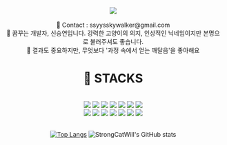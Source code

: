 <div align=center>
<header>
<img src="https://capsule-render.vercel.app/api?type=waving&color=auto&height=400&section=header&text=StrongCatWill&fontSize=70" />
<header><br>
<span> 💌 Contact : ssyysskywalker@gmail.com </span><br>
<span> 🔎 꿈꾸는 개발자, 신승연입니다. 강력한 고양이의 의지, 인상적인 닉네임이지만 본명으로 불러주셔도 좋습니다. </span> <br>
<span> 🥕 결과도 중요하지만, 무엇보다 '과정 속에서 얻는 깨달음'을 좋아해요 </span>


<div align=center>
<h1>🎇 STACKS</h1><div>
<br>
 	<img src="https://img.shields.io/badge/java-007396?style=for-the-badge&logo=java&logoColor=white">
	<img src="https://img.shields.io/badge/JavaScript-F7DF1E?style=for-the-badge&logo=JavaScript&logoColor=white">
 	<img src="https://img.shields.io/badge/python-3776AB?style=for-the-badge&logo=python&logoColor=white"> 
 	<img src="https://img.shields.io/badge/html5-E34F26?style=for-the-badge&logo=html5&logoColor=white"> 
 	<img src="https://img.shields.io/badge/css-1572B6?style=for-the-badge&logo=css3&logoColor=white">
	<img src="https://img.shields.io/badge/Spring-6DB33F?style=for-the-badge&logo=Spring&logoColor=green">
	<img src="https://img.shields.io/badge/Spring Boot-6DB33F?style=for-the-badge&logo=Spring Boot&logoColor=yellow">
<br>


<img src="https://img.shields.io/badge/Notion-3178C6?style=for-the-badge&logo=Notion&logoColor=white"/>
<img src="https://img.shields.io/badge/linux-FCC624?style=for-the-badge&logo=linux&logoColor=black">
<img src="https://img.shields.io/badge/mysql-4479A1?style=for-the-badge&logo=mysql&logoColor=white"> 
<img src="https://img.shields.io/badge/bootstrap-7952B3?style=for-the-badge&logo=bootstrap&logoColor=white">
<img src="https://img.shields.io/badge/github-181717?style=for-the-badge&logo=github&logoColor=white">
<img src="https://img.shields.io/badge/git-F05032?style=for-the-badge&logo=git&logoColor=white">
<img src="https://img.shields.io/badge/fontawesome-339AF0?style=for-the-badge&logo=fontawesome&logoColor=white">
<br><br>

[![Top Langs](https://github-readme-stats.vercel.app/api/top-langs/?username=StrongCatWill&layout=compact&theme=material-palenight&langs_count=8)](https://github.com/anuraghazra/github-readme-stats)
![StrongCatWill's GitHub stats](https://github-readme-stats.vercel.app/api?username=StrongCatWill&show_icons=true&theme=material-palenight)

</div>
<div>
<!-- ![](./profile-3d-contrib/profile-gitblock.svg) -->
</div>

